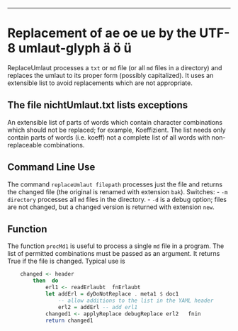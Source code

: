 
---
# Replacement of ae oe ue by the UTF-8 umlaut-glyph ä ö ü

ReplaceUmlaut processes a `txt` or `md` file (or all `md` files in a directory) and replaces the umlaut to its proper form (possibly capitalized). It uses an extensible list to avoid replacements which are not appropriate.

## The file nichtUmlaut.txt lists exceptions
An extensible list of parts of words which contain character 
combinations which should not be replaced; for example, Koeffizient. The list needs only contain parts of words (i.e. koeff) not a complete list of all words with non-replaceable combinations. 

## Command Line Use 
The command `replaceUmlaut filepath` processes just the file and returns the changed file (the original is renamed with extension `bak`). 
Switches: 
    - `-m directory` processes all `md` files in the directory.
    - `-d` is a debug option; files are not changed, but a changed version is returned with extension `new`. 

## Function 

The function `procMd1` is useful to process a single `md` file in a program. The list of permitted combinations must be passed as an argument. It returns True if the file is changed.
Typical use is 

````haskell
    changed <- header
        then  do 
            erl1 <- readErlaubt  fnErlaubt
            let addErl = dyDoNotReplace . meta1 $ doc1
                -- allow additions to the list in the YAML header
                erl2 = addErl -- add erl1
            changed1 <- applyReplace debugReplace erl2   fnin 
            return changed1
````


<!-- ## Source: 
### in app is Main.hs
this is the main for the utility which converts all md files for myHomepage. it looks at the value of *language* and converts only files which have *de_AT*, *de_CH*, or *de_DE*. 
conversion of test in the yaml header is not converted!

### Lib contains 
- ProcTxt.hs 
- ProcWord.hs
which are the actual conversion routines -->


